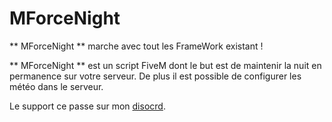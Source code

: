 # MForceNight

** MForceNight ** marche avec tout les FrameWork existant !

** MForceNight ** est un script FiveM dont le but est de maintenir la nuit en permanence sur votre serveur. De plus il est possible de configurer les météo dans le serveur.

Le support ce passe sur mon [disocrd](https://discord.gg/cZ52VXRTqX).
